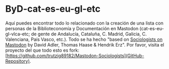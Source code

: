 # ByD-cat-es-eu-gl-etc

Aquí puedes encontrar todo lo relacionado con la creación de una lista con personas de la Biblioteconomía y Documentación en Mastodon (cat-es-eu-gl-vlca-etc; de gente de Andalucía, Cataluña, C. Madrid, Galicia, C. Valenciana, País Vasco, etc.). Todo se ha hecho "based on [Sociologists on Mastodon](https://trutzig89182.github.io/Mastodon-Sociologists/) by David Adler, Thomas Haase & Hendrik Erz". Por favor, visita el proyecto del que todo esto es fork: [https://github.com/trutzig89182/Mastodon-Sociologists](GitHub-Repository).
